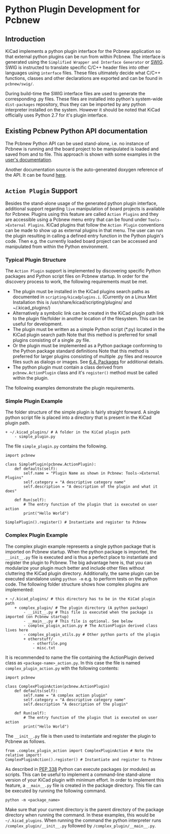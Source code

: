 # Python Plugin Development for Pcbnew #

## Introduction ##
KiCad implements a python plugin interface for the Pcbnew application so that external python plugins can be run from within Pcbnew.
The interface is generated using the `Simplified Wrapper and Interface Generator` or [SWIG](http://www.swig.org).
SWIG is instructed to translate specific C/C++ header files into other languages using `interface` files. 
These files ultimately decide what C/C++ functions, classes and other declarations are exported and can be found in `pcbnew/swig/`.

During build-time the SWIG interface files are used to generate the corresponding .py files.
These files are installed into python's system-wide `dist-packages` repository, thus they can be imported by any python interpreter installed on the system. 
However it should be noted that KiCad officially uses Python 2.7 for it's plugin interface.

## Existing Pcbnew Python API documentation ##
The Pcbnew Python API can be used stand-alone, i.e. no instance of Pcbnew is running and the board project to be manipulated is loaded and saved from and to file.
This approach is shown with some examples in the [user's documentation](http://docs.kicad-pcb.org/stable/en/pcbnew.html#_kicad_scripting_reference).

Another documentation source is the auto-generated doxygen reference of the API. It  can be found [here](http://docs.kicad-pcb.org/doxygen-python/namespacepcbnew.html).

## `Action Plugin` Support ##
Besides the stand-alone usage of the generated python plugin interface, additional support regarding `live` manipulation of board projects is available for Pcbnew.
Plugins using this feature are called `Action Plugins` and they are accessible using a Pcbnew menu entry that can be found under `Tools->External Plugins`.
KiCad plugins that follow the `Action Plugin` conventions can be made to show up as external plugins in that menu. 
The user can run the plugin resulting in calling a defined entry function in the Python plugin's code. 
Then e.g. the currently loaded board project can be accessed and manipulated from within the Python environment.

### Typical Plugin Structure ###
The `Action Plugin` support is implemented by discovering specific Python packages and Python script files on Pcbnew startup.
In order for the discovery process to work, the following requirements must be met.

* The plugin must be installed in the KiCad plugins search paths as documented in `scripting/kicadplugins.i`.
  (Currently on a Linux Mint Installation this is /usr/share/kicad/scripting/plugins/ and ~/.kicad_plugins/)
* Alternatively a symbolic link can be created in the KiCad plugin path link to the plugin file/folder in another location of the filesystem. This can be useful for development.
* The plugin must be written as a simple Python script (*.py) located in the KiCad plugin search path
  Note that this method is preferred for small plugins consisting of a single .py file.
* Or the plugin must be implemented as a Python package conforming to the Python package standard definitions 
  Note that this method is preferred for larger plugins consisting of multiple .py files and resource files such as dialogs or images.
  See [6.4. Packages](https://docs.python.org/2/tutorial/modules.html#packages) for additional details.
* The python plugin must contain a class derived from `pcbnew.ActionPlugin` class and it's `register()` method must be called within the plugin.

The following examples demonstrate the plugin requirements.

### Simple Plugin Example ###
The folder structure of the simple plugin is fairly straight forward. 
A single python script file is placed into a directory that is present in the KiCad plugin path.

    + ~/.kicad_plugins/ # A folder in the KiCad plugin path
        - simple_plugin.py

The file `simple_plugin.py` contains the following.

    import pcbnew

    class SimplePlugin(pcbnew.ActionPlugin):
        def defaults(self):
            self.name = "Plugin Name as shown in Pcbnew: Tools->External Plugins"
            self.category = "A descriptive category name"
            self.description = "A description of the plugin and what it does"

        def Run(self):
            # The entry function of the plugin that is executed on user action
            print("Hello World")

    SimplePlugin().register() # Instantiate and register to Pcbnew

### Complex Plugin Example ###
The complex plugin example represents a single python package that is imported on Pcbnew startup. 
When the python package is imported, the `__init__.py` file is executed and is thus a perfect place to instantiate and register the plugin to Pcbnew.
The big advantage here is, that you can modularize your plugin much better and include other files without cluttering the KiCad plugin directory.
Additionally, the same plugin can be executed standalone using `python -m` e.g. to perform tests on the python code.
The following folder structure shows how complex plugins are implemented:

    + ~/.kicad_plugins/ # this directory has to be in the KiCad plugin path
        + complex_plugin/ # The plugin directory (A python package)
            - __init__.py # This file is executed when the package is imported (on Pcbnew startup)
            - __main__.py # This file is optional. See below
            - complex_plugin_action.py # The ActionPlugin derived class lives here
            - complex_plugin_utils.py # Other python parts of the plugin
            + otherstuff/
                - otherfile.png
                - misc.txt

It is recommended to name the file containing the ActionPlugin derived class as `<package-name>_action.py`. 
In this case the file is named `complex_plugin_action.py` with the following contents:

    import pcbnew
    
    class ComplexPluginAction(pcbnew.ActionPlugin)
        def defaults(self):
            self.name = "A complex action plugin"
            self.category = "A descriptive category name"
            self.description "A description of the plugin"

        def Run(self):
            # The entry function of the plugin that is executed on user action
            print("Hello World")

The `__init__.py` file is then used to instantiate and register the plugin to Pcbnew as follows.

    from .complex_plugin_action import ComplexPluginAction # Note the relative import!
    ComplexPluginAction().register() # Instantiate and register to Pcbnew
        
As described in [PEP 338](https://www.python.org/dev/peps/pep-0338/) Python can execute packages (or modules) as scripts. 
This can be useful to implement a command-line stand-alone version of your KiCad plugin with minimum effort.
In order to implement this feature, a `__main__.py` file is created in the package directory. 
This file can be executed by running the following command.

    python -m <package_name>

Make sure that your current directory is the parent directory of the package directory when running the command. 
In these examples, this would be `~/.kicad_plugins`. 
When running the command the python interpreter runs `/complex_plugin/__init__.py` followed by `/complex_plugin/__main__.py`. 

